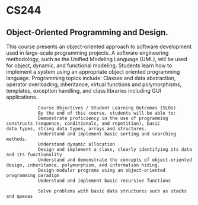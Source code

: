 # CS244
<h2>Object-Oriented Programming and Design.</h2>


This course presents an object-oriented approach to software development used in large-scale programming projects. A software engineering methodology, such as the Unified Modeling Language (UML), will be used for object, dynamic, and functional modeling. Students learn how to implement a system using an appropriate object oriented programming language. Programming topics include: Classes and data abstraction, operator overloading, inheritance, virtual functions and polymorphisms, templates, exception handling, and class libraries including GUI applications.


                Course Objectives / Student Learning Outcomes (SLOs)
                By the end of this course, students will be able to:
                Demonstrate proficiency in the use of programming constructs (sequence, conditionals, and repetition), basic                   data types, string data types, arrays and structures.
                Understand and implement basic sorting and searching methods.
                Understand dynamic allocation
                Design and implement a class, clearly identifying its data and its functionality
                Understand and demonstrate the concepts of object-oriented design, inheritance, polymorphism, and information hiding.
                Design modular programs using an object-oriented programming paradigm 
                Understand and implement basic recursive functions

                Solve problems with basic data structures such as stacks and queues
